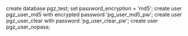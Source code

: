 create database pgz_test;
set password_encryption = 'md5';
create user pgz_user_md5 with encrypted password 'pg_user_md5_pw';
create user pgz_user_clear with password 'pg_user_clear_pw';
create user pgz_user_nopass;
